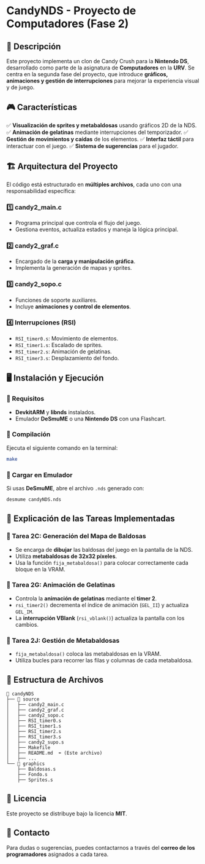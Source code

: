 # CandyNDS - Proyecto de Computadores (Fase 2)

## 📌 Descripción
Este proyecto implementa un clon de Candy Crush para la **Nintendo DS**, desarrollado como parte de la asignatura de **Computadores** en la **URV**. Se centra en la segunda fase del proyecto, que introduce **gráficos, animaciones y gestión de interrupciones** para mejorar la experiencia visual y de juego.

## 🎮 Características
✅ **Visualización de sprites y metabaldosas** usando gráficos 2D de la NDS.
✅ **Animación de gelatinas** mediante interrupciones del temporizador.
✅ **Gestión de movimientos y caídas** de los elementos.
✅ **Interfaz táctil** para interactuar con el juego.
✅ **Sistema de sugerencias** para el jugador.

## 🏗️ Arquitectura del Proyecto
El código está estructurado en **múltiples archivos**, cada uno con una responsabilidad específica:

### **1️⃣ candy2_main.c**
- Programa principal que controla el flujo del juego.
- Gestiona eventos, actualiza estados y maneja la lógica principal.

### **2️⃣ candy2_graf.c**
- Encargado de la **carga y manipulación gráfica**.
- Implementa la generación de mapas y sprites.

### **3️⃣ candy2_sopo.c**
- Funciones de soporte auxiliares.
- Incluye **animaciones y control de elementos**.

### **4️⃣ Interrupciones (RSI)**
- `RSI_timer0.s`: Movimiento de elementos.
- `RSI_timer1.s`: Escalado de sprites.
- `RSI_timer2.s`: Animación de gelatinas.
- `RSI_timer3.s`: Desplazamiento del fondo.

## 🖥️ Instalación y Ejecución
### **🔹 Requisitos**
- **DevkitARM** y **libnds** instalados.
- Emulador **DeSmuME** o una **Nintendo DS** con una Flashcart.

### **🔹 Compilación**
Ejecuta el siguiente comando en la terminal:
```sh
make
```

### **🔹 Cargar en Emulador**
Si usas **DeSmuME**, abre el archivo `.nds` generado con:
```sh
desmume candyNDS.nds
```

## 📜 Explicación de las Tareas Implementadas
### **🔹 Tarea 2C: Generación del Mapa de Baldosas**
- Se encarga de **dibujar** las baldosas del juego en la pantalla de la NDS.
- Utiliza **metabaldosas de 32x32 píxeles**.
- Usa la función `fija_metabaldosa()` para colocar correctamente cada bloque en la VRAM.

### **🔹 Tarea 2G: Animación de Gelatinas**
- Controla la **animación de gelatinas** mediante el **timer 2**.
- `rsi_timer2()` decrementa el índice de animación (`GEL_II`) y actualiza `GEL_IM`.
- La **interrupción VBlank** (`rsi_vblank()`) actualiza la pantalla con los cambios.

### **🔹 Tarea 2J: Gestión de Metabaldosas**
- `fija_metabaldosa()` coloca las metabaldosas en la VRAM.
- Utiliza bucles para recorrer las filas y columnas de cada metabaldosa.

## 📂 Estructura de Archivos
```
📁 candyNDS
├── 📂 source
│   ├── candy2_main.c
│   ├── candy2_graf.c
│   ├── candy2_sopo.c
│   ├── RSI_timer0.s
│   ├── RSI_timer1.s
│   ├── RSI_timer2.s
│   ├── RSI_timer3.s
│   ├── candy2_supo.s
│   ├── Makefile
│   ├── README.md  ⬅ (Este archivo)
│   ├── ...
└── 📂 graphics
    ├── Baldosas.s
    ├── Fondo.s
    ├── Sprites.s
```

## 📜 Licencia
Este proyecto se distribuye bajo la licencia **MIT**.

## 📧 Contacto
Para dudas o sugerencias, puedes contactarnos a través del **correo de los programadores** asignados a cada tarea.

